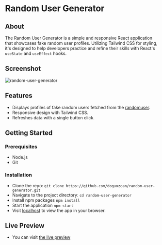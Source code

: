 # Random User Generator

## About

The Random User Generator is a simple and responsive React application that showcases fake random user profiles. Utilizing Tailwind CSS for styling, it's designed to help developers practice and refine their skills with React's `useState` and `useEffect` hooks.

## Screenshot

![random-user-generator](https://github.com/doguozcan/random-user-generator/assets/76822280/ef352edd-bc83-46a6-a2db-543e2b745f11)

## Features

- Displays profiles of fake random users fetched from the <a href="https://randomuser.me/">randomuser</a>.
- Responsive design with Tailwind CSS.
- Refreshes data with a single button click.

## Getting Started

### Prerequisites

- Node.js
- Git

### Installation

- Clone the repo:
  `git clone https://github.com/doguozcan/random-user-generator.git`
- Navigate to the project directory:
  `cd random-user-generator`
- Install npm packages
  `npm install`
- Start the application
  `npm start`
- Visit <a href="http://localhost:3000">localhost</a> to view the app in your browser.

## Live Preview

- You can visit <a href="https://spectacular-pithivier-9db6c8.netlify.app/">the live preview</a>
